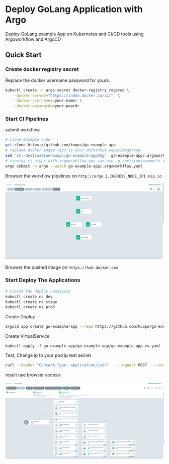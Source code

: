 # Deploy GoLang Application with Argo

<!-- markdownlint-disable MD013 -->
Deploy GoLang example App on Kubernetes and CI/CD tools using Argoworkflow and ArgoCD

## Quick Start

### Create docker registry secret

Replace the docker username password for yours.

```bash
kubectl create -n argo secret docker-registry regcred \
   --docker-server="https://index.docker.io/v1/"  \
   --docker-username=<your-name> \
   --docker-password=<your-pword>
```

### Start CI Pipelines

submit workflow

```bash
# clone example code
git clone https://github.com/kuops/go-example-app
# replace docker image repo to your dockerhub repo/image:tag
sed 's@--destination=kuops/go-example-app@@g'  go-example-app/.argoworkflow.yaml
# running ci steps with argowrokflow,you can use -p revision=<commit> options change the default master value
argo submit -n argo --watch go-example-app/.argoworkflow.yaml
```

Browser the workflow pipelines on `http://argo.{.INGRESS_NODE_IP}.nip.io`

![Argoworkflow](images/Argoworkflow.png)

Browser the pushed image on `https://hub.docker.com`

### Start Deploy The Applications

```bash
# create the deploy namespace
kubectl create ns dev
kubectl create ns stage
kubectl create ns prod
```

Create Deploy

```bash
argocd app create go-example-app --repo https://github.com/kuops/go-example-app.git --path deploy/dev --dest-server https://kubernetes.default.svc --dest-namespace dev
```

Create VirtualService

```
kubectl apply -f go-example-app/go-example-app/go-example-app-vs.yaml
```

Test, Change ip to your pod ip test secret

```bash
curl --header "Content-Type: application/json"   --request POST   --data '{"name":"xyz"}'   http://192.168.102.76:8080/api/hello
```

result use browser access:

![Argocd](images/Argocd.png)
